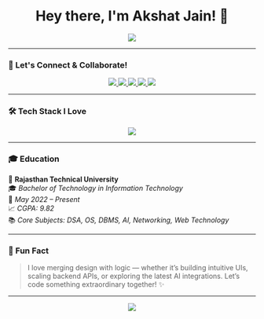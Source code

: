 <!-- Profile README by Akshat Jain - Vibrant & Modern Style -->

<h1 align="center">Hey there, I'm Akshat Jain! 👋</h1>
<p align="center">
  <img src="https://readme-typing-svg.herokuapp.com?font=Fira+Code&size=26&pause=1000&color=00FFFF&center=true&vCenter=true&width=900&lines=Aspiring+Full+Stack+Developer+%F0%9F%A7%91%E2%80%8D%F0%9F%92%BB;React+%2F+Next.js+%2F+MERN+Stack+Engineer+%E2%9A%99%EF%B8%8F;Mobile+Dev+with+React+Native+%F0%9F%94%8C;Lifelong+Learner+%E2%9C%8C%EF%B8%8F;Open+to+Collaboration+%F0%9F%92%C3%97" />
</p>

---

### 🔗 Let's Connect & Collaborate!

<p align="center">
  <a href="mailto:akshatjain70233@gmail.com" target="_blank">
    <img src="https://img.shields.io/badge/Gmail-EA4335?style=for-the-badge&logo=gmail&logoColor=white" />
  </a>
  <a href="https://www.linkedin.com/in/withakshat" target="_blank">
    <img src="https://img.shields.io/badge/LinkedIn-0077B5?style=for-the-badge&logo=linkedin&logoColor=white" />
  </a>
  <a href="https://akshat-jain-portfolio.netlify.app" target="_blank">
    <img src="https://img.shields.io/badge/Portfolio-%23FF00FF?style=for-the-badge&logo=firefox&logoColor=white" />
  </a>
  <a href="https://leetcode.com/u/with_akshat" target="_blank">
    <img src="https://img.shields.io/badge/LeetCode-FFA116?style=for-the-badge&logo=leetcode&logoColor=black" />
  </a>
  <a href="https://www.geeksforgeeks.org/user/akshatja0zdw/" target="_blank">
    <img src="https://img.shields.io/badge/GFG-1f8b4c?style=for-the-badge&logo=geeksforgeeks&logoColor=white" />
  </a>
</p>

---

### 🛠️ Tech Stack I Love

<p align="center">
  <img src="https://skillicons.dev/icons?i=react,nextjs,nodejs,express,mongodb,postgres,tailwind,typescript,js,redux,docker,figma,git" />
</p>

---

### 🎓 Education

📍 **Rajasthan Technical University**  
🎓 *Bachelor of Technology in Information Technology*  
📅 *May 2022 – Present*  
📈 *CGPA: 9.82*  
📚 *Core Subjects: DSA, OS, DBMS, AI, Networking, Web Technology*

---

### 💬 Fun Fact

> I love merging design with logic — whether it’s building intuitive UIs, scaling backend APIs, or exploring the latest AI integrations. Let’s code something extraordinary together! ✨

---

<p align="center">
  <img src="https://capsule-render.vercel.app/api?type=waving&color=00ffff&height=150&section=footer" />
</p>
